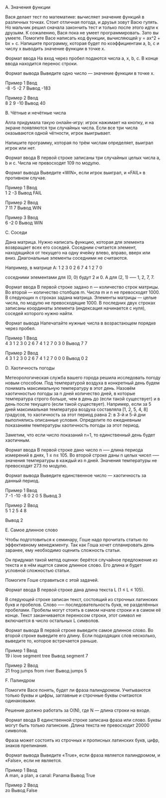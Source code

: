 
A. Значения функции

Вася делает тест по математике: вычисляет значение функций в различных точках. Стоит отличная погода, и друзья зовут Васю гулять. Но мальчик решил сначала закончить тест и только после этого идти к друзьям. К сожалению, Вася пока не умеет программировать. Зато вы умеете. Помогите Васе написать код функции, вычисляющей y = ax^2 + bx + c. Напишите программу, которая будет по коэффициентам a, b, c и числу x выводить значение функции в точке x.

Формат ввода
На вход через пробел подаются числа a, x, b, c. В конце ввода находится перенос строки.

Формат вывода
Выведите одно число — значение функции в точке x.

Пример 1
Ввод	
-8 -5 -2 7
Вывод
-183

Пример 2
Ввод	
8 2 9 -10
Вывод
40



B. Чётные и нечётные числа

Алла придумала такую онлайн-игру: игрок нажимает на кнопку, и на экране появляются три случайных числа. Если все три числа оказываются одной чётности, игрок выигрывает.

Напишите программу, которая по трём числам определяет, выиграл игрок или нет.

Формат ввода
В первой строке записаны три случайных целых числа a, b и c. Числа не превосходят 109 по модулю.

Формат вывода
Выведите «WIN», если игрок выиграл, и «FAIL» в противном случае.

Пример 1
Ввод	
1 2 -3
Вывод
FAIL

Пример 2
Ввод	
7 11 7
Вывод
WIN

Пример 3
Ввод	
6 -2 0
Вывод
WIN


C. Соседи

Дана матрица. Нужно написать функцию, которая для элемента возвращает всех его соседей. Соседним считается элемент, находящийся от текущего на одну ячейку влево, вправо, вверх или вниз. Диагональные элементы соседними не считаются.

Например, в матрице A:
1 2 3
0 2 6
7 4 1
2 7 0

соседними элементами для (0, 0) будут 2 и 0. А для (2, 1) –— 1, 2, 7, 7.

Формат ввода
В первой строке задано n — количество строк матрицы. Во второй — количество столбцов m. Числа m и n не превосходят 1000. В следующих n строках задана матрица. Элементы матрицы — целые числа, по модулю не превосходящие 1000. В последних двух строках записаны координаты элемента (индексация начинается с нуля), соседей которого нужно найти.

Формат вывода
Напечатайте нужные числа в возрастающем порядке через пробел.

Пример 1
Ввод	
4
3
1 2 3
0 2 6
7 4 1
2 7 0
3
0
Вывод
7 7

Пример 2
Ввод	
4
3
1 2 3
0 2 6
7 4 1
2 7 0
0
0
Вывод
0 2

D. Хаотичность погоды

Метеорологическая служба вашего города решила исследовать погоду новым способом. Под температурой воздуха в конкретный день будем понимать максимальную температуру в этот день. Назовём хаотичностью погоды за n дней количество дней, в которые температура строго больше, чем в день до (если такой существует) и в день после текущего (если такой существует). Например, если за 5 дней максимальная температура воздуха составляла [1, 2, 5, 4, 8] градусов, то хаотичность за этот период равна 2: в 3-й и 5-й дни выполнялись описанные условия. Определите по ежедневным показаниям температуры хаотичность погоды за этот период.

Заметим, что если число показаний n=1, то единственный день будет хаотичным.

Формат ввода
В первой строке дано число n –— длина периода измерений в днях, 1 ≤ n≤ 105. Во второй строке даны n целых чисел –— значения температуры в каждый из n дней. Значения температуры не превосходят 273 по модулю.

Формат вывода
Выведите единственное число — хаотичность за данный период.

Пример 1
Ввод	
7
-1 -10 -8 0 2 0 5
Вывод
3

Пример 2
Ввод	
5
1 2 5 4 8

Вывод
2


E. Самое длинное слово

Чтобы подготовиться к семинару, Гоше надо прочитать статью по эффективному менеджменту. Так как Гоша хочет спланировать день заранее, ему необходимо оценить сложность статьи.

Он придумал такой метод оценки: берётся случайное предложение из текста и в нём ищется самое длинное слово. Его длина и будет условной сложностью статьи.

Помогите Гоше справиться с этой задачей.

Формат ввода
В первой строке дана длина текста L (1 ≤ L ≤ 105).

В следующей строке записан текст, состоящий из строчных латинских букв и пробелов. Слово —– последовательность букв, не разделённых пробелами. Пробелы могут стоять в самом начале строки и в самом её конце. Текст заканчивается переносом строки, этот символ не включается в число остальных L символов.

Формат вывода
В первой строке выведите самое длинное слово. Во второй строке выведите его длину. Если подходящих слов несколько, выведите то, которое встречается раньше.

Пример 1
Ввод	
19
i love segment tree
Вывод
segment
7

Пример 2
Ввод	
21
frog jumps from river
Вывод
jumps
5


F. Палиндром

Помогите Васе понять, будет ли фраза палиндромом. Учитываются только буквы и цифры, заглавные и строчные буквы считаются одинаковыми.

Решение должно работать за O(N), где N — длина строки на входе.

Формат ввода
В единственной строке записана фраза или слово. Буквы могут быть только латинские. Длина текста не превосходит 20000 символов.

Фраза может состоять из строчных и прописных латинских букв, цифр, знаков препинания.

Формат вывода
Выведите «True», если фраза является палиндромом, и «False», если не является.

Пример 1
Ввод	
A man, a plan, a canal: Panama
Вывод
True

Пример 2
Ввод	
zo
Вывод
False


